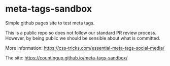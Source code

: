 # meta-tags-sandbox

Simple github pages site to test meta tags.

This is a public repo so does not follow our standard PR review process. However, by being public we should be sensible
about what is committed.  

More information: https://css-tricks.com/essential-meta-tags-social-media/

The site: https://countingup.github.io/meta-tags-sandbox/
